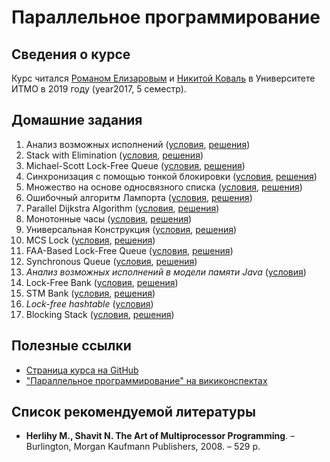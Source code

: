 # Параллельное программирование

## Сведения о курсе

Курс читался [Романом Елизаровым](https://github.com/elizarov) и [Никитой Коваль](https://github.com/ndkoval) в Университете ИТМО в 2019 году (year2017, 5 семестр).

## Домашние задания

1. Анализ возможных исполнений ([условия](https://github.com/ITMO-MPP/possible-executions-analysis), [решения](hw01-possible-executions-analysis))
2. Stack with Elimination ([условия](https://github.com/ITMO-MPP/stack-elimination), [решения](hw02-stack-elimination))
3. Michael-Scott Lock-Free Queue ([условия](https://github.com/ITMO-MPP/msqueue), [решения](hw03-msqueue))
4. Синхронизация с помощью тонкой блокировки ([условия](https://github.com/ITMO-MPP/fine-grained-bank), [решения](hw04-fine-grained-bank))
5. Множество на основе односвязного списка ([условия](https://github.com/ITMO-MPP/linked-list-set), [решения](hw05-linked-list-set))
6. Ошибочный алгоритм Лампорта ([условия](https://github.com/ITMO-MPP/lamport-lock-fail), [решения](hw06-lamport-lock-fail))
7. Parallel Dijkstra Algorithm ([условия](https://github.com/ITMO-MPP/dijkstra), [решения](hw07-dijkstra))
8. Монотонные часы ([условия](https://github.com/ITMO-MPP/monotonic-clock), [решения](hw08-monotonic-clock))
9. Универсальная Конструкция ([условия](https://github.com/ITMO-MPP/universal-construction), [решения](hw09-universal-construction))
10. MCS Lock ([условия](https://github.com/ITMO-MPP/mcs-lock), [решения](hw10-mcs-lock))
11. FAA-Based Lock-Free Queue ([условия](https://github.com/ITMO-MPP/faa-queue), [решения](hw11-faa-queue))
12. Synchronous Queue ([условия](https://github.com/ITMO-MPP/synchronous-queue), [решения](hw12-synchronous-queue))
13. _Анализ возможных исполнений в модели памяти Java_ ([условия](https://github.com/ITMO-MPP/jmm-executions-analysis))
14. Lock-Free Bank ([условия](https://github.com/ITMO-MPP/lock-free-bank), [решения](hw14-lock-free-bank))
15. STM Bank ([условия](https://github.com/ITMO-MPP/stm-bank), [решения](hw15-stm-bank))
16. _Lock-free hashtable_ ([условия](https://github.com/ITMO-MPP/hash-table))
17. Blocking Stack ([условия](https://github.com/ITMO-MPP/stm-bank), [решения](hw17-blocking-stack))

## Полезные ссылки

* [Страница курса на GitHub](https://github.com/orgs/ITMO-MPP)
* ["Параллельное программирование" на викиконспектах](https://neerc.ifmo.ru/wiki/index.php?title=%D0%9F%D0%B0%D1%80%D0%B0%D0%BB%D0%BB%D0%B5%D0%BB%D1%8C%D0%BD%D0%BE%D0%B5_%D0%BF%D1%80%D0%BE%D0%B3%D1%80%D0%B0%D0%BC%D0%BC%D0%B8%D1%80%D0%BE%D0%B2%D0%B0%D0%BD%D0%B8%D0%B5)

## Список рекомендуемой литературы

* **Herlihy M., Shavit N. The Art of Multiprocessor Programming**. – Burlington, Morgan Kaufmann Publishers, 2008. – 529 p.
